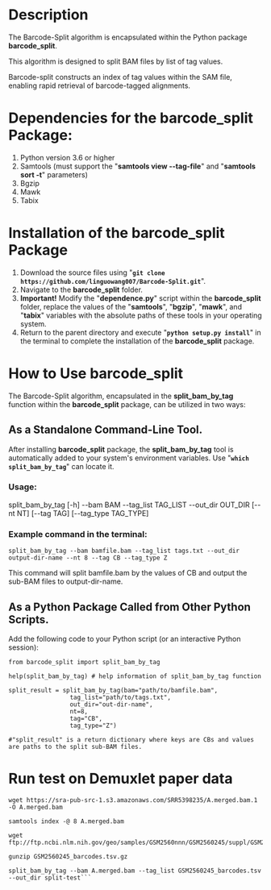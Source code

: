 # Description
The Barcode-Split algorithm is encapsulated within the Python package **barcode_split**.

This algorithm is designed to split BAM files by list of tag values. 

Barcode-split constructs an index of tag values within the SAM file, enabling rapid retrieval of barcode-tagged alignments.
# Dependencies for the barcode_split Package:

1. Python version 3.6 or higher
2. Samtools (must support the "**samtools view --tag-file**" and "**samtools sort -t**" parameters)
3. Bgzip
4. Mawk
5. Tabix


# Installation of the barcode_split Package

1. Download the source files using "**```git clone https://github.com/linguowang007/Barcode-Split.git```**".
2. Navigate to the **barcode_split** folder.
3. **Important!** Modify the "**dependence.py**" script within the **barcode_split** folder, replace the values of the "**samtools**", "**bgzip**", "**mawk**", and "**tabix**" variables with the absolute paths of these tools in your operating system.
4. Return to the parent directory and execute "**```python setup.py install```**" in the terminal to complete the installation of the **barcode_split** package.


# How to Use barcode_split

The Barcode-Split algorithm, encapsulated in the **split_bam_by_tag** function within the **barcode_split** package, can be utilized in two ways:

## As a Standalone Command-Line Tool. 
After installing **barcode_split** package, the **split_bam_by_tag** tool is automatically added to your system's environment variables. Use "**```which split_bam_by_tag```**" can locate it.

### Usage:
split_bam_by_tag [-h] --bam BAM --tag_list TAG_LIST --out_dir OUT_DIR [--nt NT] [--tag TAG] [--tag_type TAG_TYPE]

### Example command in the terminal:
```split_bam_by_tag --bam bamfile.bam --tag_list tags.txt --out_dir output-dir-name --nt 8 --tag CB --tag_type Z```

This command will split bamfile.bam by the values of CB and output the sub-BAM files to output-dir-name.

## As a Python Package Called from Other Python Scripts. 
Add the following code to your Python script (or an interactive Python session):
```
from barcode_split import split_bam_by_tag

help(split_bam_by_tag) # help information of split_bam_by_tag function

split_result = split_bam_by_tag(bam="path/to/bamfile.bam",
                 tag_list="path/to/tags.txt",
                 out_dir="out-dir-name",
                 nt=8,
                 tag="CB",
                 tag_type="Z")
                 
#"split_result" is a return dictionary where keys are CBs and values are paths to the split sub-BAM files.
```

# Run test on Demuxlet paper data

```
wget https://sra-pub-src-1.s3.amazonaws.com/SRR5398235/A.merged.bam.1 -O A.merged.bam

samtools index -@ 8 A.merged.bam

wget ftp://ftp.ncbi.nlm.nih.gov/geo/samples/GSM2560nnn/GSM2560245/suppl/GSM2560245_barcodes.tsv.gz

gunzip GSM2560245_barcodes.tsv.gz

split_bam_by_tag --bam A.merged.bam --tag_list GSM2560245_barcodes.tsv --out_dir split-test```
